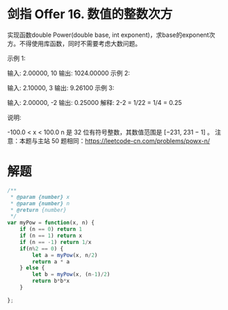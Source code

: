 # 剑指 Offer 16. 数值的整数次方
实现函数double Power(double base, int exponent)，求base的exponent次方。不得使用库函数，同时不需要考虑大数问题。

 

示例 1:

输入: 2.00000, 10
输出: 1024.00000
示例 2:

输入: 2.10000, 3
输出: 9.26100
示例 3:

输入: 2.00000, -2
输出: 0.25000
解释: 2-2 = 1/22 = 1/4 = 0.25
 

说明:

-100.0 < x < 100.0
n 是 32 位有符号整数，其数值范围是 [−231, 231 − 1] 。
注意：本题与主站 50 题相同：https://leetcode-cn.com/problems/powx-n/


# 解题
```js
/**
 * @param {number} x
 * @param {number} n
 * @return {number}
 */
var myPow = function(x, n) {
    if (n == 0) return 1
    if (n == 1) return x
    if (n == -1) return 1/x
    if(n%2 == 0) {
        let a = myPow(x, n/2)
        return a * a
    } else {
        let b = myPow(x, (n-1)/2)
        return b*b*x
    }
  
};
```
